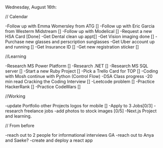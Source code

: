 Wednesday, August 16th:

// Calendar

-Follow up with Emma Womersley from ATG []
-Follow up with Eric Garcia from Westerm Midstream []
-Follow up with Modelical []
-Request a new HSA Card [Done]
    -Get Dental clean up appt[]
    -Get Vision imaging done []
    -Purchase new glasses and perscription sunglasses
-Get Uber account up and running []
    -Get Insurance ID []
    -Get new registration sticker []

//Learning

-Research MS Power Platform []
-Research .NET []
-Research MS SQL server []
-Start a new Ruby Project []
-Pick a Trello Card for TOP []
-Coding with Mosh continue with Python (Control Flow)
-DSA Class progress
-20 min read Cracking the Coding Interview []
-Leetcode problem []
-Practice HackerRank []
-Practice CodeWars []

//Working

-update Portfolio other Projects logos for mobile []
-Apply to 3 Jobs[0/3]
-research freelance jobs
-add photos to stock images [0/5]
-Next.js Project and learning.

// From before

-reach out to 2 people for informational interviews GA
-reach out to Anya and Saeke?
-create and deploy a react app
